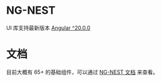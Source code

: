 # NG-NEST

UI 库支持最新版本 [Angular ^20.0.0](https://angular.io/docs)

# 文档

目前大概有 65+ 的基础组件，可以通过 [NG-NEST 文档](https://ngnest.com) 来查看。
